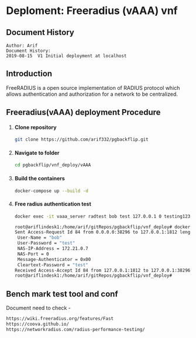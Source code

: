 # Deploment: Freeradius (vAAA) vnf


## Document History

```
Author: Arif
Document History:
2019-08-15	V1 Initial deployment at localhost
```



## Introduction

 FreeRADIUS is a open source implementation of RADIUS protocol which allows authentication and authorization for a network to be centralized. 



## Freeradius(vAAA) deployment Procedure

1. #### Clone repository 

   ```bash
   git clone https://github.com/arif332/pgbackflip.git
   ```

2. #### Navigate to folder

   ```bash
   cd pgbackflip/vnf_deploy/vAAA
   ```

3. #### Build the containers

   ```bash
   docker-compose up --build -d
   ```

4. #### Free radius authentication test

   ```bash
   docker exec -it vaaa_server radtest bob test 127.0.0.1 0 testing123
   
   root@ariflindesk1:/home/arif/gitRepos/pgbackflip/vnf_deploy# docker exec -it vaaa2 radtest bob test 127.0.0.1 0 testing123
   Sent Access-Request Id 84 from 0.0.0.0:38296 to 127.0.0.1:1812 length 73
   	User-Name = "bob"
   	User-Password = "test"
   	NAS-IP-Address = 172.21.0.7
   	NAS-Port = 0
   	Message-Authenticator = 0x00
   	Cleartext-Password = "test"
   Received Access-Accept Id 84 from 127.0.0.1:1812 to 127.0.0.1:38296 length 20
   root@ariflindesk1:/home/arif/gitRepos/pgbackflip/vnf_deploy#
   
   ```



## Bench mark test tool and conf



Document need to check -

```bash
https://wiki.freeradius.org/features/Fast
https://coova.github.io/
https://networkradius.com/radius-performance-testing/
```



